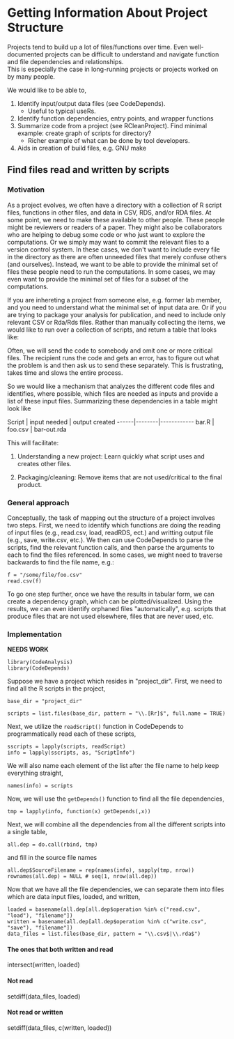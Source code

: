 # Getting Information About Project Structure

Projects tend to build up a lot of files/functions over time.  Even
well-documented projects can be difficult to understand and navigate
function and file dependencies and relationships.  
This is especially the case in long-running projects or projects
worked on by many people.

We would like to be able to,

1. Identify input/output data files (see CodeDepends).
    * Useful to typical useRs.
2. Identify function dependencies, entry points, and wrapper functions
3. Summarize code from a project (see RCleanProject).  Find minimal
   example: create graph of scripts for directory?
    * Richer example of what can be done by tool developers.
4. Aids in creation of build files, e.g. GNU make

## Find files read and written by scripts

### Motivation

As a project evolves, we often have a directory with a collection of R
script files, functions in other files, and data in CSV, RDS, and/or
RDA files.  At some point, we need to make these available to other
people.  These people might be reviewers or readers of a paper.  They
might also be collaborators who are helping to debug some code or who
just want to explore the computations.  Or we simply may want to
commit the relevant files to a version control system.  In these
cases, we don't want to include every file in the directory as there
are often unneeded files that merely confuse others (and ourselves).
Instead, we want to be able to provide the minimal set of files these
people need to run the computations.  In some cases, we may even want
to provide the minimal set of files for a subset of the computations.

If you are inhereting a project from someone else, e.g. former lab
member, and you need to understand what the minimal set of input data
are. Or if you are trying to package your analysis for publication,
and need to include only relevant CSV or Rda/Rds files. Rather than
manually collecting the items, we would like to run over a collection
of scripts, and return a table that looks like:

Often, we will send the code to somebody and omit one or more critical
files.  The recipient runs the code and gets an error, has to figure
out what the problem is and then ask us to send these separately. This
is frustrating, takes time and slows the entire process.

So we would like a mechanism that analyzes the different code files
and identifies, where possible, which files are needed as inputs and
provide a list of these input files.  Summarizing these dependencies
in a table might look like


Script | input needed | output created ------|--------|------------
bar.R | foo.csv | bar-out.rda

This will facilitate:

1. Understanding a new project: Learn quickly what script uses and
   creates other files.
   
1. Packaging/cleaning: Remove items that are not used/critical to the
   final product.
   
### General approach

Conceptually, the task of mapping out the structure of a project
involves two steps.  First, we need to identify which functions are
doing the reading of input files (e.g., read.csv, load, readRDS, ect.)
and writting output file (e.g., save, write.csv, etc.).  We then can
use CodeDepends to parse the scripts, find the relevant function
calls, and then parse the arguments to each to find the files
referenced.  In some cases, we might need to traverse backwards to
find the file name, e.g.:

```
f = "/some/file/foo.csv"
read.csv(f)
```

To go one step further, once we have the results in tabular form, we
can create a dependency graph, which can be plotted/visualized. Using
the results, we can even identify orphaned files "automatically",
e.g. scripts that produce files that are not used elsewhere, files
that are never used, etc.

### Implementation

**NEEDS WORK**

```
library(CodeAnalysis)
library(CodeDepends)
```

Suppose we have a project which resides in "project\_dir".  First, we
need to find all the R scripts in the project,

```
base_dir = "project_dir"

scripts = list.files(base_dir, pattern = "\\.[Rr]$", full.name = TRUE)
```

Next, we utilize the `readScript()` function in CodeDepends to
programmatically read each of these scripts,

```
sscripts = lapply(scripts, readScript)
info = lapply(sscripts, as, "ScriptInfo")
```

We will also name each element of the list after the file name to help
keep everything straight,

```
names(info) = scripts
```

Now, we will use the `getDepends()` function to find all the file
dependencies,

```
tmp = lapply(info, function(x) getDepends(,x))
```

Next, we will combine all the dependencies from all the different
scripts into a single table,

```
all.dep = do.call(rbind, tmp)
```

and fill in the source file names

```
all.dep$SourceFilename = rep(names(info), sapply(tmp, nrow))
rownames(all.dep) = NULL # seq(1, nrow(all.dep))
```

Now that we have all the file dependencies, we can separate them into files which are data input files, loaded, and written, 
```
loaded = basename(all.dep[all.dep$operation %in% c("read.csv", "load"), "filename"]) 
written = basename(all.dep[all.dep$operation %in% c("write.csv", "save"), "filename"]) 
data_files = list.files(base_dir, pattern = "\\.csv$|\\.rda$")
```

#### The ones that both written and read
intersect(written, loaded)

#### Not read
setdiff(data_files, loaded)

#### Not read or written
setdiff(data_files, c(written, loaded))

